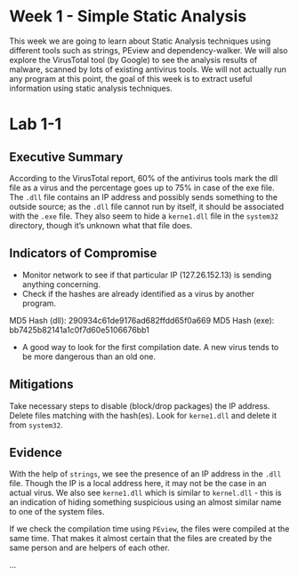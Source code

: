 # Week 1 - Simple Static Analysis

This week we are going to learn about Static Analysis techniques using different tools such as strings, PEview and dependency-walker. We will also explore the VirusTotal tool (by Google) to see the analysis results of malware, scanned by lots of existing antivirus tools. We will not actually run any program at this point, the goal of this week is to extract useful information using static analysis techniques.

# Lab 1-1

## Executive Summary

According to the VirusTotal report, 60% of the antivirus tools mark the dll file as a virus and the percentage goes up to 75% in case of the exe file. The `.dll` file contains an IP address and possibly sends something to the outside source; as the `.dll` file cannot run by itself, it should be associated with the `.exe` file. They also seem to hide a `kerne1.dll` file in the `system32` directory, though it’s unknown what that file does.

## Indicators of Compromise
- Monitor network to see if that particular IP (127.26.152.13) is sending anything concerning.
- Check if the hashes are already identified as a virus by another program. 

MD5 Hash (dll): 290934c61de9176ad682ffdd65f0a669
MD5 Hash (exe): bb7425b82141a1c0f7d60e5106676bb1

- A good way to look for the first compilation date. A new virus tends to be more dangerous than an old one.

## Mitigations
Take necessary steps to disable (block/drop packages) the IP address. 
Delete files matching with the hash(es).
Look for `kerne1.dll` and delete it from `system32`.

## Evidence
With the help of  `strings`, we see the presence of an IP address in the `.dll` file. Though the IP is a local address here, it may not be the case in an actual virus. We also see `kerne1.dll` which is similar to `kernel.dll` - this is an indication of hiding something suspicious using an almost similar name to one of the system files. 

If we check the compilation time using `PEview`, the files were compiled at the same time. That makes it almost certain that the files are created by the same person and are helpers of each other.

...






